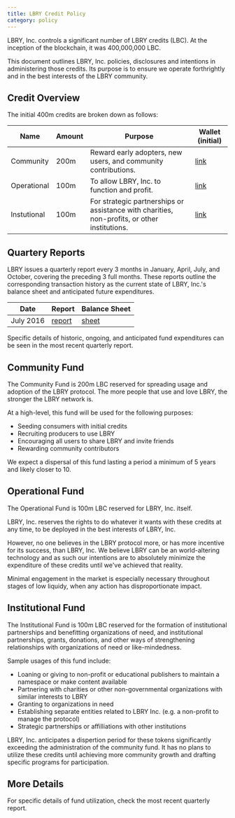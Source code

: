```yaml
---
title: LBRY Credit Policy
category: policy
---
```


LBRY, Inc. controls a significant number of LBRY credits (LBC). At the inception of the blockchain, it was 400,000,000 LBC.

This document outlines LBRY, Inc. policies, disclosures and intentions in administering those credits. Its purpose is to ensure we operate forthrightly and in the best interests of the LBRY community.

## Credit Overview

The initial 400m credits are broken down as follows:

| Name | Amount | Purpose | Wallet (initial) |
| ---- | ------ | ---------------- | -------- |
| Community | 200m |  Reward early adopters, new users, and community contributions. | [link](https://explorer.lbry.io/address/rMT5Sg8SyFP3ax2PRaweRCRZoMeYw4znEi) |
| Operational | 100m | To allow LBRY, Inc. to function and profit. | [link](https://explorer.lbry.io/address/rEQKyb7nd7UUGyEEn5xRkk1fgXdTCf2ZCg) |
| Instutional | 100m |  For strategic partnerships or assistance with charities, non-profits, or other institutions. | [link](https://explorer.lbry.io/address/r9DarmxyPjWkF7ocyxMzaNZN3a9gJvNTZJ) |

## Quartery Reports

LBRY issues a quarterly report every 3 months in January, April, July, and October, covering the preceding 3 full months. These reports outline the corresponding transaction history as the current state of LBRY, Inc.'s balance sheet and anticipated future expenditures.

| Date | Report | Balance Sheet |
| ---- | ------ | ------------ |
| July 2016 | [report](/faq/quarterly-report-july-2016) | [sheet](https://docs.google.com/spreadsheets/d/1r7puheE4Ut4c08R47uCDZbDdMHAoQa0WDqw470gjMIw/edit#gid=0) |

Specific details of historic, ongoing, and anticipated fund expenditures can be seen in the most recent quarterly report.

## Community Fund

The Community Fund is 200m LBC reserved for spreading usage and adoption of the LBRY protocol. The more people that use and love LBRY, the stronger the LBRY network is.

At a high-level, this fund will be used for the following purposes:

- Seeding consumers with initial credits
- Recruiting producers to use LBRY
- Encouraging all users to share LBRY and invite friends
- Rewarding community contributors

We expect a dispersal of this fund lasting a period a minimum of 5 years and likely closer to 10.

## Operational Fund

The Operational Fund is 100m LBC reserved for LBRY, Inc. itself.

LBRY, Inc. reserves the rights to do whatever it wants with these credits at any time, to be deployed in the best interests of LBRY, Inc.

However, no one believes in the LBRY protocol more, or has more incentive for its success, than LBRY, Inc. We believe LBRY can be an world-altering technology and as such our intentions are to absolutely minimize the expenditure of these credits until we've achieved that reality.

Minimal engagement in the market is especially necessary throughout stages of low liquidy, when any action has disproportionate impact.

## Institutional Fund

The Institutional Fund is 100m LBC reserved for the formation of institutional partnerships and benefitting organizations of need, and  institutional partnerships, grants, donations, and other ways of strengthening relationships with organizations of need or like-mindedness.

Sample usages of this fund include:

- Loaning or giving to non-profit or educational publishers to maintain a namespace or make content available
- Partnering with charities or other non-governmental organizations with similar interests to LBRY
- Granting to organizations in need
- Establishing separate entities related to LBRY Inc. (e.g. a non-profit to manage the protocol)
- Strategic partnerships or affilliations with other institutions

LBRY, Inc. anticipates a dispertion period for these tokens significantly exceeding the administration of the community fund. It has no plans to utilize these credits until achieving more community growth and drafting specific programs for participation.

## More Details

For specific details of fund utilization, check the most recent quarterly report.
